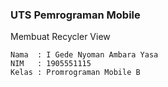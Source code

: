 ### UTS Pemrograman Mobile
Membuat Recycler View
```
Nama  : I Gede Nyoman Ambara Yasa
NIM   : 1905551115
Kelas : Promrograman Mobile B
```
